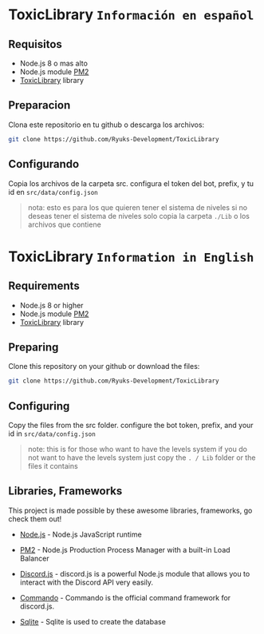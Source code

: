 ToxicLibrary `Información en español`
============

## Requisitos ##
- Node.js 8 o mas alto
- Node.js module [PM2](http://pm2.keymetrics.io/)
- [ToxicLibrary](https://github.com/Ryuks-Development/ToxicLibrary/tree/master/Lib) library

## Preparacion ##
Clona este repositorio en tu github o descarga los archivos:
```bash
git clone https://github.com/Ryuks-Development/ToxicLibrary
```

## Configurando ##
Copia los archivos de la carpeta src.
configura el token del bot, prefix, y tu id en `src/data/config.json`

> nota: esto es para los que quieren tener el sistema de niveles si no deseas tener el sistema de niveles solo copia la carpeta `./Lib` o los archivos que contiene 

ToxicLibrary `Information in English`
============

## Requirements ##
- Node.js 8 or higher
- Node.js module [PM2](http://pm2.keymetrics.io/)
- [ToxicLibrary](https://github.com/Ryuks-Development/ToxicLibrary/tree/master/Lib) library

## Preparing ##
Clone this repository on your github or download the files:
```bash
git clone https://github.com/Ryuks-Development/ToxicLibrary
```

## Configuring ##
Copy the files from the src folder.
configure the bot token, prefix, and your id in `src/data/config.json`

> note: this is for those who want to have the levels system if you do not want to have the levels system just copy the `. / Lib` folder or the files it contains

## Libraries, Frameworks ##
This project is made possible by these awesome libraries, frameworks, go check them out!

- [Node.js](https://nodejs.org/) - Node.js JavaScript runtime
- [PM2](https://pm2.keymetrics.io/) - Node.js Production Process Manager with a built-in Load Balancer

- [Discord.js](https://github.com/discordjs/discord.js) - discord.js is a powerful Node.js module that allows you to interact with the Discord API very easily.
- [Commando](https://github.com/discordjs/Commando) - Commando is the official command framework for discord.js. 
- [Sqlite](https://github.com/kriasoft/node-sqlite) - Sqlite is used to create the database


